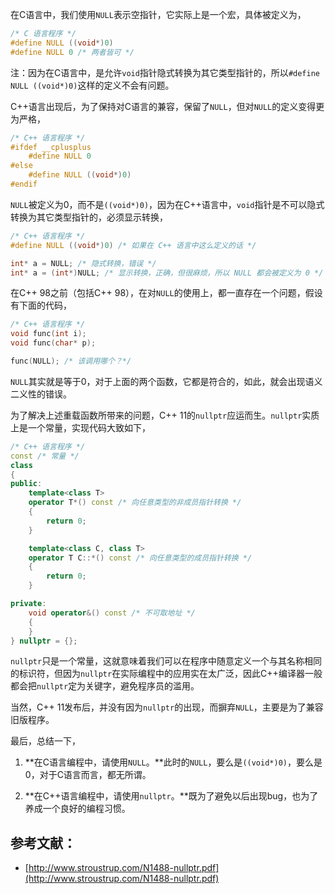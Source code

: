 在C语言中，我们使用`NULL`表示空指针，它实际上是一个宏，具体被定义为，

```c
/* C 语言程序 */
#define NULL ((void*)0)
#define NULL 0 /* 两者皆可 */
```

注：因为在C语言中，是允许`void`指针隐式转换为其它类型指针的，所以`#define NULL ((void*)0)`这样的定义不会有问题。

C++语言出现后，为了保持对C语言的兼容，保留了`NULL`，但对`NULL`的定义变得更为严格，

```c++
/* C++ 语言程序 */
#ifdef __cplusplus
    #define NULL 0
#else
    #define NULL ((void*)0)
#endif
```

`NULL`被定义为0，而不是`((void*)0)`，因为在C++语言中，`void`指针是不可以隐式转换为其它类型指针的，必须显示转换，

```c++
/* C++ 语言程序 */
#define NULL ((void*)0) /* 如果在 C++ 语言中这么定义的话 */

int* a = NULL; /* 隐式转换，错误 */
int* a = (int*)NULL; /* 显示转换，正确，但很麻烦，所以 NULL 都会被定义为 0 */
```

在C++ 98之前（包括C++ 98），在对`NULL`的使用上，都一直存在一个问题，假设有下面的代码，

```c++
/* C++ 语言程序 */
void func(int i);
void func(char* p);

func(NULL); /* 该调用哪个？*/
```

`NULL`其实就是等于0，对于上面的两个函数，它都是符合的，如此，就会出现语义二义性的错误。

为了解决上述重载函数所带来的问题，C++ 11的`nullptr`应运而生。`nullptr`实质上是一个常量，实现代码大致如下，

```c++
/* C++ 语言程序 */
const /* 常量 */
class
{
public:
	template<class T>
	operator T*() const /* 向任意类型的非成员指针转换 */
	{
		return 0;
	}

	template<class C, class T>
	operator T C::*() const /* 向任意类型的成员指针转换 */
	{
		return 0;
	}

private:
	void operator&() const /* 不可取地址 */
	{
	}
} nullptr = {};
```

`nullptr`只是一个常量，这就意味着我们可以在程序中随意定义一个与其名称相同的标识符，但因为`nullptr`在实际编程中的应用实在太广泛，因此C++编译器一般都会把`nullptr`定为关键字，避免程序员的滥用。

当然，C++ 11发布后，并没有因为`nullptr`的出现，而摒弃`NULL`，主要是为了兼容旧版程序。

最后，总结一下，

1. **在C语言编程中，请使用`NULL`。**此时的`NULL`，要么是`((void*)0)`，要么是0，对于C语言而言，都无所谓。

2. **在C++语言编程中，请使用`nullptr`。**既为了避免以后出现bug，也为了养成一个良好的编程习惯。

## 参考文献：

- [http://www.stroustrup.com/N1488-nullptr.pdf](http://www.stroustrup.com/N1488-nullptr.pdf)